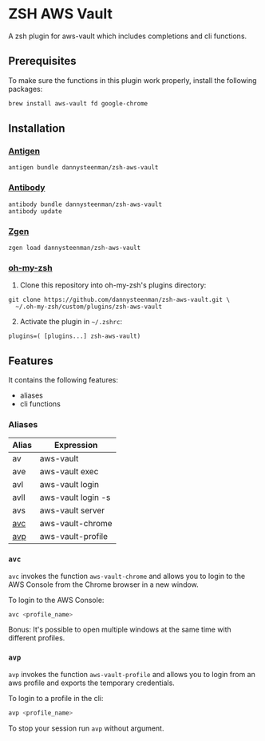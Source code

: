 # ZSH AWS Vault

A zsh plugin for aws-vault which includes completions and cli functions.

## Prerequisites

To make sure the functions in this plugin work properly, install the following packages:

```zsh
brew install aws-vault fd google-chrome
```

## Installation

### [Antigen](https://github.com/zsh-users/antigen)

```
antigen bundle dannysteenman/zsh-aws-vault
```

### [Antibody](https://getantibody.github.io)

```
antibody bundle dannysteenman/zsh-aws-vault
antibody update
```

### [Zgen](https://github.com/tarjoilija/zgen)

```
zgen load dannysteenman/zsh-aws-vault
```

### [oh-my-zsh](https://github.com/robbyrussell/oh-my-zsh)


1. Clone this repository into oh-my-zsh's plugins directory:
```
git clone https://github.com/dannysteenman/zsh-aws-vault.git \
  ~/.oh-my-zsh/custom/plugins/zsh-aws-vault
```

2. Activate the plugin in `~/.zshrc`:

```
plugins=( [plugins...] zsh-aws-vault)
```

## Features

It contains the following features:

- aliases
- cli functions

### Aliases

| Alias       | Expression         |
| ----------- | ------------------ |
| av          | aws-vault          |
| ave         | aws-vault exec     |
| avl         | aws-vault login    |
| avll        | aws-vault login -s |
| avs         | aws-vault server   |
| [avc](#avc) | aws-vault-chrome   |
| [avp](#avp) | aws-vault-profile  |

### `avc`

`avc` invokes the function `aws-vault-chrome` and allows you to login to the AWS Console from the Chrome browser in a new window.

To login to the AWS Console:
```zsh
avc <profile_name>
```

Bonus: It's possible to open multiple windows at the same time with different profiles.

### `avp`

`avp` invokes the function `aws-vault-profile` and allows you to login from an aws profile and exports the temporary credentials.

To login to a profile in the cli:
```zsh
avp <profile_name>
```

To stop your session run `avp` without argument.
